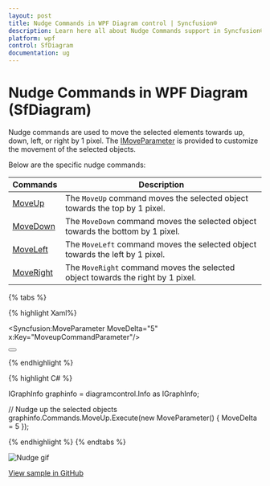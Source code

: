 ```yaml
---
layout: post
title: Nudge Commands in WPF Diagram control | Syncfusion®
description: Learn here all about Nudge Commands support in Syncfusion® WPF Diagram (SfDiagram) control, its elements and more.
platform: wpf
control: SfDiagram
documentation: ug
---
```


# Nudge Commands in WPF Diagram (SfDiagram)

Nudge commands are used to move the selected elements towards up, down, left, or right by 1 pixel. The [IMoveParameter](https://help.syncfusion.com/cr/wpf/Syncfusion.UI.Xaml.Diagram.IMoveParameter.html) is provided to customize the movement of the selected objects.

Below are the specific nudge commands:

| Commands | Description |
|---|---|
| [MoveUp](https://help.syncfusion.com/cr/wpf/Syncfusion.UI.Xaml.Diagram.IDiagramCommands.html#Syncfusion_UI_Xaml_Diagram_IDiagramCommands_MoveUp) | The `MoveUp` command moves the selected object towards the top by 1 pixel. |
| [MoveDown](https://help.syncfusion.com/cr/wpf/Syncfusion.UI.Xaml.Diagram.IDiagramCommands.html#Syncfusion_UI_Xaml_Diagram_IDiagramCommands_MoveDown) | The `MoveDown` command moves the selected object towards the bottom by 1 pixel. |
| [MoveLeft](https://help.syncfusion.com/cr/wpf/Syncfusion.UI.Xaml.Diagram.IDiagramCommands.html#Syncfusion_UI_Xaml_Diagram_IDiagramCommands_MoveLeft) | The `MoveLeft` command moves the selected object towards the left by 1 pixel. |
| [MoveRight](https://help.syncfusion.com/cr/wpf/Syncfusion.UI.Xaml.Diagram.IDiagramCommands.html#Syncfusion_UI_Xaml_Diagram_IDiagramCommands_MoveRight) | The `MoveRight` command moves the selected object towards the right by 1 pixel. |

{% tabs %}

{% highlight Xaml%}

<Syncfusion:MoveParameter MoveDelta="5" x:Key="MoveupCommandParameter"/> 

<Button Height="50" Content="MoveUp" Name="MoveUp" Command="Syncfusion:DiagramCommands.MoveUp" CommandParameter="{StaticResource MoveupCommandParameter}"></Button>

{% endhighlight %}

{% highlight C# %}

IGraphInfo graphinfo = diagramcontrol.Info as IGraphInfo;

// Nudge up the selected objects
graphinfo.Commands.MoveUp.Execute(new MoveParameter() { MoveDelta = 5 });

{% endhighlight %}
{% endtabs %}

![Nudge gif](Commands_Images/Commands_img17.gif)

[View sample in GitHub](https://github.com/SyncfusionExamples/WPF-Diagram-Examples/tree/master/Samples/Commands/Nudge%20Commands)